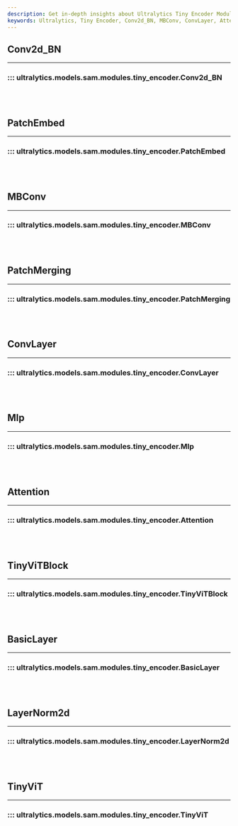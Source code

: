 ```yaml
---
description: Get in-depth insights about Ultralytics Tiny Encoder Modules such as Conv2d_BN, MBConv, ConvLayer, Attention, BasicLayer, and TinyViT. Improve your understanding of machine learning model components.
keywords: Ultralytics, Tiny Encoder, Conv2d_BN, MBConv, ConvLayer, Attention, BasicLayer, TinyViT, Machine learning modules, Ultralytics models
---
```


## Conv2d_BN
---
### ::: ultralytics.models.sam.modules.tiny_encoder.Conv2d_BN
<br><br>

## PatchEmbed
---
### ::: ultralytics.models.sam.modules.tiny_encoder.PatchEmbed
<br><br>

## MBConv
---
### ::: ultralytics.models.sam.modules.tiny_encoder.MBConv
<br><br>

## PatchMerging
---
### ::: ultralytics.models.sam.modules.tiny_encoder.PatchMerging
<br><br>

## ConvLayer
---
### ::: ultralytics.models.sam.modules.tiny_encoder.ConvLayer
<br><br>

## Mlp
---
### ::: ultralytics.models.sam.modules.tiny_encoder.Mlp
<br><br>

## Attention
---
### ::: ultralytics.models.sam.modules.tiny_encoder.Attention
<br><br>

## TinyViTBlock
---
### ::: ultralytics.models.sam.modules.tiny_encoder.TinyViTBlock
<br><br>

## BasicLayer
---
### ::: ultralytics.models.sam.modules.tiny_encoder.BasicLayer
<br><br>

## LayerNorm2d
---
### ::: ultralytics.models.sam.modules.tiny_encoder.LayerNorm2d
<br><br>

## TinyViT
---
### ::: ultralytics.models.sam.modules.tiny_encoder.TinyViT
<br><br>